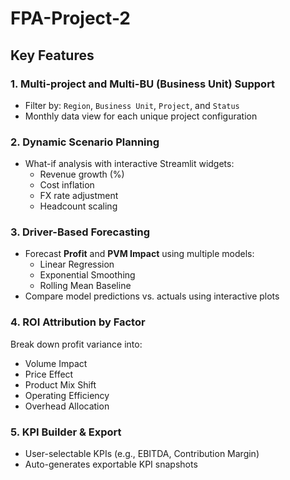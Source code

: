 # FPA-Project-2


##  Key Features

### 1.  Multi-project and Multi-BU (Business Unit) Support
- Filter by: `Region`, `Business Unit`, `Project`, and `Status`
- Monthly data view for each unique project configuration

### 2.  Dynamic Scenario Planning
- What-if analysis with interactive Streamlit widgets:
  - Revenue growth (%)
  - Cost inflation
  - FX rate adjustment
  - Headcount scaling

### 3.  Driver-Based Forecasting
- Forecast **Profit** and **PVM Impact** using multiple models:
  - Linear Regression
  - Exponential Smoothing
  - Rolling Mean Baseline
- Compare model predictions vs. actuals using interactive plots

### 4. ROI Attribution by Factor
Break down profit variance into:
- Volume Impact
- Price Effect
- Product Mix Shift
- Operating Efficiency
- Overhead Allocation

### 5.  KPI Builder & Export
- User-selectable KPIs (e.g., EBITDA, Contribution Margin)
- Auto-generates exportable KPI snapshots


